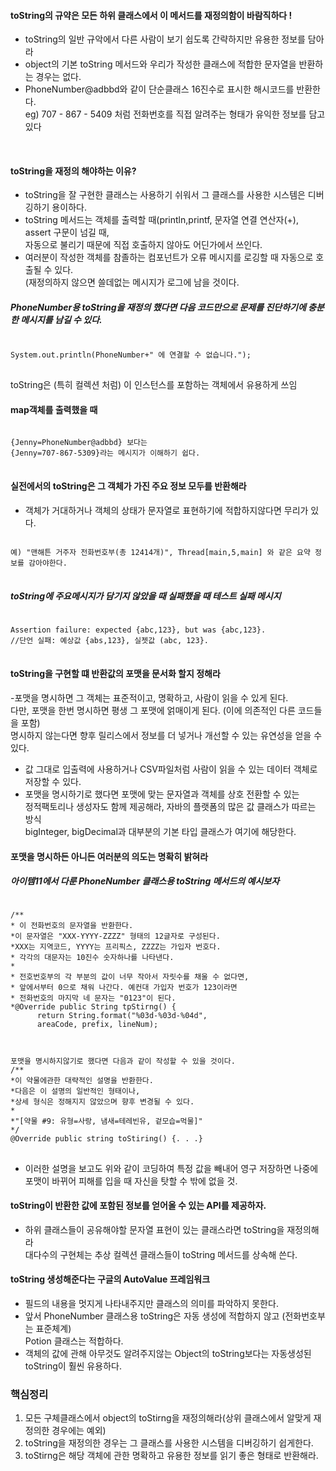 #### toString의 규약은 모든 하위 클래스에서 이 메서드를 재정의함이 바람직하다 ! 
-  toString의 일반 규악에서 다른 사람이 보기 쉽도록 간략하지만 유용한 정보를 담아라 
- object의 기본 toString 메서드와 우리가 작성한 클래스에 적합한 문자열을 반환하는 경우는 없다.<br> 
- PhoneNumber@adbbd와 같이 단순클래스 16진수로 표시한 해시코드를 반환한다. <br> 
eg) 707 - 867 - 5409 처럼 전화번호를 직접 알려주는 형태가 유익한 정보를 담고있다 
<br> 

#### toString을 재정의 해야하는 이유? <br> 
- toString을 잘 구현한  클래스는 사용하기 쉬워서 그 클래스를 사용한 시스템은 디버깅하기 용이하다. <br> 
- toString 메서드는 객체를 출력할 때(println,printf, 문자열 연결 연산자(+), assert 구문이 넘길 때, <br> 
자동으로 불리기 때문에 직접 호출하지 않아도 어딘가에서 쓰인다. <br> 
- 여러분이 작성한 객체를 참졸하는 컴포넌트가 오류 메시지를 로깅할 때 자동으로 호출될 수 있다. 
 <br> (재정의하지 않으면 쓸데없는 메시지가 로그에 남을 것이다. 
 
##### PhoneNumber용 toString을 재정의 했다면 다음 코드만으로 문제를 진단하기에 충분한 메시지를 남길 수 있다. 
<pre>
<code>
System.out.println(PhoneNumber+" 에 연결할 수 없습니다.");
</code>
</pre>
toString은 (특히 컬렉션 처럼) 이 인스턴스를 포함하는 객체에서 유용하게 쓰임 <br>

#### map객체를 출력했을 때 
<pre>
<code>
{Jenny=PhoneNumber@adbbd} 보다는 
{Jenny=707-867-5309}라는 메시지가 이해하기 쉽다.
</code>
</pre>

#### 실전에서의 toString은 그 객체가 가진 주요 정보 모두를 반환해라
- 객체가 거대하거나 객체의 상태가 문자열로 표현하기에 적합하지않다면 무리가 있다. <br>
<pre>
<code>
예) "맨해튼 거주자 전화번호부(총 12414개)", Thread[main,5,main] 와 같은 요약 정보를 감아야한다.
</code>
</pre>

##### toString에 주요메시지가 담기지 않았을 때 실패했을 때 테스트 실패 메시지 
<pre>
<code>
Assertion failure: expected {abc,123}, but was {abc,123}. 
//단언 실패: 예상값 {abs,123}, 실젯값 (abc, 123}. 
</code>
</pre>

#### toString을 구현할 떄 반환값의 포맷을 문서화 할지 정해라 
-포맷을 명시하면 그 객체는 표준적이고, 명확하고, 사람이 읽을 수 있게 된다. <br>
다만, 포맷을 한번 명시하면 평생 그 포맷에 얽매이게 된다. (이에 의존적인 다른 코드들을 포함) <br>
명시하지 않는다면 향후 릴리스에서 정보를 더 넣거나 개선할 수 있는 유연성을 얻을 수 있다. <br>
- 값 그대로 입출력에 사용하거나 CSV파일처럼 사람이 읽을 수 있는 데이터 객체로 저장할 수 있다. <br>
- 포맷을 명시하기로 했다면 포맷에 맞는 문자열과 객체를 상호 전환할 수 있는  <br>
정적팩토리나 생성자도 함께 제공해라, 자바의 플랫폼의 많은 값 클래스가 따르는 방식  <br>
 bigInteger, bigDecimal과 대부분의 기본 타입 클래스가 여기에 해당한다.<br>

#### 포맷을 명시하든 아니든 여러분의 의도는 명확히 밝혀라 
##### 아이템11에서 다룬 PhoneNumber 클래스용  toString 메서드의 예시보자
<pre>
<code>
/** 
* 이 전화번호의 문자열을 반환한다. 
*이 문자열은 "XXX-YYYY-ZZZZ" 형태의 12글자로 구성된다. 
*XXX는 지역코드, YYYY는 프리픽스, ZZZZ는 가입자 번호다. 
* 각각의 대문자는 10진수 숫자하나를 나타낸다.
*
* 전호번호부의 각 부분의 값이 너무 작아서 자릿수를 채울 수 없다면,
* 앞에서부터 0으로 채워 나간다. 예컨대 가입자 번호가 123이라면 
* 전화번호의 마지막 네 문자는 "0123"이 된다. 
*@Override public String tpStirng() {
      return String.format("%03d-%03d-%04d",
      areaCode, prefix, lineNum);
      </code>
</pre> 
<pre>
<code>
포맷을 명시하지않기로 했다면 다음과 같이 작성할 수 있을 것이다. 
/** 
*이 약물에관한 대략적인 설명을 반환한다. 
*다음은 이 설명의 일반적인 형태이나,
*상세 형식은 정해지지 않았으며 향후 변경될 수 있다. 
* 
*"[약물 #9: 유형=사랑, 냄새=테레빈유, 겉모습=먹물]"
*/
@Override public string toStiring() {. . .}
</code>
</pre>
- 이러한 설명을 보고도 위와 같이 코딩하여 특정 값을 빼내어 영구 저장하면 나중에 포맷이 바뀌어 피해를 입을 때 자신을 탓할 수 밖에 없을 것. 

#### toString이 반환한 값에 포함된 정보를 얻어올 수 있는 API를 제공하자. 
- 하위 클래스들이 공유해야할 문자열 표현이 있는 클래스라면 toString을 재정의해라 <br>
대다수의 구현체는 추상 컬렉션 클래스들이 toString 메서드를 상속해 쓴다. <br> 

#### toString 생성해준다는 구글의 AutoValue 프레임워크
- 필드의 내용을 멋지게 나타내주지만 클래스의 의미를 파악하지 못한다. <br> 
- 앞서 PhoneNumber 클래스용 toString은 자동 생성에 적합하지 않고 (전화번호부는 표준체계)<br> 
Potion 클래스는 적합하다. 
- 객체의 값에 관해 아무것도 알려주지않는 Object의 toString보다는 자동생성된 toString이 훨씬 유용하다.

### 핵심정리 
1. 모든 구체클래스에서 object의 toStirng을 재정의해라(상위 클래스에서 알맞게 재정의한 경우에는 예외) 
2. toString을 재정의한 경우는 그 클래스를 사용한 시스템을 디버깅하기 쉽게한다. 
3. toStirng은 해당 객체에 관한 명확하고 유용한 정보를 읽기 좋은 형태로 반환해라. 












